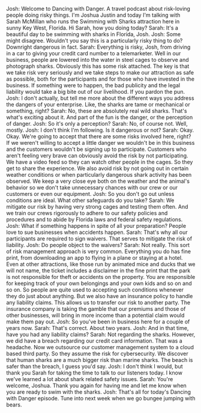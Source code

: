 Josh: Welcome to Dancing with Danger. A travel podcast about risk-loving people doing risky things. I'm Joshua Justin and today I'm talking with Sarah McMillan who runs the Swimming with Sharks attraction here in sunny Key West, Florida. Hi Sarah, how you doing today? Sarah: It's a beautiful day to be swimming with sharks in Florida, Josh. Josh: Some might disagree. Wouldn't you say this is a particularly risky thing to do? Downright dangerous in fact. Sarah: Everything is risky, Josh, from driving in a car to giving your credit card number to a telemarketer. Well in our business, people are lowered into the water in steel cages to observe and photograph sharks. Obviously this has some risk attached. The key is that we take risk very seriously and we take steps to make our attraction as safe as possible, both for the participants and for those who have invested in the business. If something were to happen, the bad publicity and the legal liability would take a big bite out of our livelihood. If you pardon the pun. Josh: I don't actually, but tell me more about the different ways you address the dangers of your enterprise. Like, the sharks are tame or mechanical or something, right? Sarah: No, these are absolutely real wild sharks. That's what's exciting about it. And part of the fun is the danger, or the perception of danger. Josh: So it's only a perception? Sarah: No, of course not. Well, mostly. Josh: I don't think I'm following. Is it dangerous or not? Sarah: Okay. Okay. We're going to accept that there are some risks involved here, right? If we weren't willing to accept a little danger we wouldn't be in this business and the customers wouldn't be signing up to participate. Customers who aren't feeling very brave can obviously avoid the risk by not participating. We have a video feed so they can watch other people in the cages. So they get to share the experience. We also avoid risk by not going out in certain weather conditions or when particularly dangerous shark activity has been observed. We keep a very close eye both on the weather and the animal's behavior so we don't take unnecessary chances with our crew or our customers or even our equipment. Josh: So you don't go out unless conditions are ideal. What other safeguards do you take? Sarah: We mitigate our risk by having very strong cages and testing them often. And we train our crews rigorously to adhere to our safety policies and procedures and to abide by Florida laws and federal safety regulations. Josh: What if something happens in spite of all your preparation? People love to sue businesses when accidents happen. Sarah: That's why all our participants are required to sign waivers. That serves to mitigate the risk of liability. Josh: Do people object to the waivers? Sarah: Not really. This sort of risk management approach is very common. Everything you do has fine print, from downloading an app to flying in a plane or staying at a hotel. Even at other attractions, like those run by animated mice and ducks that we will not name, the ticket includes a disclaimer in the fine print that the park is not responsible for theft or accidents on the property. You are responsible for keeping track of your own belongings and your own kids and so on and so on. So people are quite used to accepting such conditions whenever they do just about anything. But we also have an insurance policy to handle any liability claims. This allows us to transfer our risk to another party. The insurance company is taking the gamble that our premiums and those of other businesses, will bring in more income than a potential claim would make them pay out. Josh: So you've been in business here for a couple of years now. Sarah: That's correct. About two years. Josh: And in that time, have you had any liability claims? Sarah: Not regarding the sharks. However, we did have a breach regarding our credit card information. That was a headache. Now we outsource our customer management system to a cloud based third party. So they assume the risk for cybersecurity. We discover that human sharks are a much bigger risk than marine sharks. The beach is safer than the breach, I guess you'd say. Josh: I don't think I would, but thank you Sarah for taking the time to talk to our listeners today. I know we've learned a lot about shark related safety issues. Sarah: You're welcome, Joshua. Thank you again for having me and let me know when you are ready to swim with the sharks. Josh: That's all for today's Dancing with Danger episode. Tune into next week when we go bungee jumping with bears. 